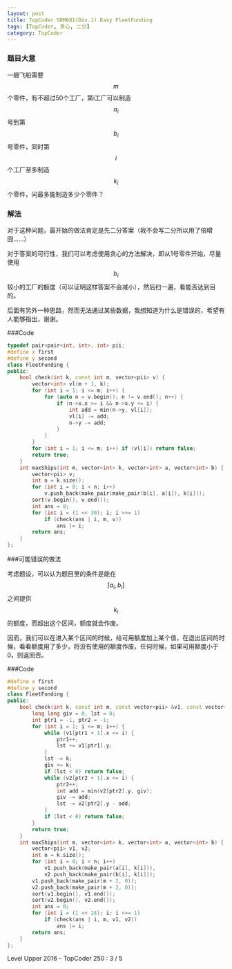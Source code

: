 ```yaml
---
layout: post
title: TopCoder SRM681(Div.1) Easy FleetFunding
tags: [TopCoder, 贪心, 二分]
category: TopCoder
---
```

### 题目大意

一艘飞船需要$$m$$个零件，有不超过50个工厂，第i工厂可以制造$$a_i$$号到第$$b_i$$号零件，同时第$$i$$个工厂至多制造$$k_i$$个零件，问最多能制造多少个零件？

### 解法

对于这种问题，最开始的做法肯定是先二分答案（我不会写二分所以用了倍增囧……）

对于答案的可行性，我们可以考虑使用贪心的方法解决，即从1号零件开始，尽量使用$$b_i$$较小的工厂的额度（可以证明这样答案不会减小），然后扫一遍，看能否达到目的。

后面有另外一种思路，然而无法通过某些数据，我想知道为什么是错误的，希望有人能够指出，谢谢。

###Code

```cpp
typedef pair<pair<int, int>, int> pii;
#define x first
#define y second
class FleetFunding {
public:
	bool check(int k, const int m, vector<pii> v) {
		vector<int> vl(m + 1, k);
		for (int i = 1; i <= m; i++) {
			for (auto n = v.begin(); n != v.end(); n++) {
				if (n->x.x >= i && n->x.y <= i) {
					int add = min(n->y, vl[i]);
					vl[i] -= add;
					n->y -= add;
				}
			}
		}
		for (int i = 1; i <= m; i++) if (vl[i]) return false;
		return true;
	}
	int maxShips(int m, vector<int> k, vector<int> a, vector<int> b) {
		vector<pii> v;
		int n = k.size();
		for (int i = 0; i < n; i++)
			v.push_back(make_pair(make_pair(b[i], a[i]), k[i]));
		sort(v.begin(), v.end());
		int ans = 0;
		for (int i = (1 << 30); i; i >>= 1)
			if (check(ans | i, m, v))
				ans |= i;
		return ans;
	}
};
```

###可能错误的做法

考虑题设，可以认为题目里的条件是能在$$[a_i, b_i]$$之间提供$$k_i$$的额度，而超出这个区间，额度就会作废。

因而，我们可以在进入某个区间的时候，给可用额度加上某个值，在退出区间的时候，看看额度用了多少，将没有使用的额度作废，任何时候，如果可用额度小于0，则返回否。

###Code

```cpp
#define x first
#define y second
class FleetFunding {
public:
	bool check(int k, const int m, const vector<pii> &v1, const vector<pii> &v2) {
		long long giv = 0, lst = 0;
		int ptr1 = -1, ptr2 = -1;
		for (int i = 1; i <= m; i++) {
			while (v1[ptr1 + 1].x <= i) {
				ptr1++;
				lst += v1[ptr1].y;
			}
			lst -= k;
			giv += k;
			if (lst < 0) return false;
			while (v2[ptr2 + 1].x <= i) {
				ptr2++;
				int add = min(v2[ptr2].y, giv);
				giv -= add;
				lst -= v2[ptr2].y - add;
			}
			if (lst < 0) return false;
		}
		return true;
	}
	int maxShips(int m, vector<int> k, vector<int> a, vector<int> b) {
		vector<pii> v1, v2;
		int n = k.size();
		for (int i = 0; i < n; i++)
			v1.push_back(make_pair(a[i], k[i])),
			v2.push_back(make_pair(b[i], k[i]));
		v1.push_back(make_pair(m + 2, 0));
		v2.push_back(make_pair(m + 2, 0));
		sort(v1.begin(), v1.end());
		sort(v2.begin(), v2.end());
		int ans = 0;
		for (int i = (1 << 24); i; i >>= 1)
			if (check(ans | i, m, v1, v2))
				ans |= i;
		return ans;
	}
};
```

Level Upper 2016 - TopCoder 250 : 3 / 5
